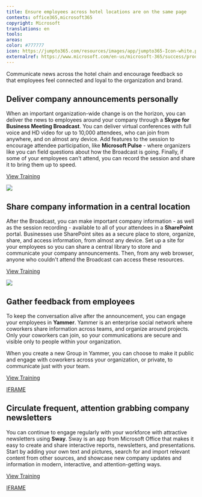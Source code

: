 ```yaml
---
title: Ensure employees across hotel locations are on the same page
contexts: office365,microsoft365
copyright: Microsoft
translations: en
tools: 
areas: 
color: #777777
icon: https://jumpto365.com/resources/images/app/jumpto365-Icon-white.png
externalref: https://www.microsoft.com/en-us/microsoft-365/success/productivitylibrary/ensure-employees-across-hotel-locations-are-on-the-same-page
---
```

Communicate news across the hotel chain and encourage feedback so that&#xA0;employees feel connected and loyal to the organization and brand.


## Deliver company announcements personally

When an important organization-wide change is on the horizon, you can deliver the news to employees around your company through a **Skype for Business Meeting Broadcast**. You can deliver virtual conferences with full voice and HD video for up to 10,000 attendees, who can join from anywhere, and on almost any device. Add features to the session to encourage attendee participation, like **Microsoft Pulse** \- where organizers like you can field questions about how the Broadcast is going. Finally, if some of your employees can't attend, you can record the session and share it to bring them up to speed.

[View Training](https://support.office.com/en-US/article/Manage-a-Skype-Meeting-Broadcast-event-c7b98cbe-d168-4cf4-b87f-867707b25811)

![](http://img-prod-cms-rt-microsoft-com.akamaized.net/cms/api/am/imageFileData/RE1YeAU?ver=7be0)

## Share company information in a central location

After the Broadcast, you can make important company information - as well as the session recording - available to all of your attendees in a **SharePoint** portal. Businesses use SharePoint sites as a secure place to store, organize, share, and access information, from almost any device. Set up a site for your employees so you can share a central library to store and communicate your company announcements. Then, from any web browser, anyone who couldn't attend the Broadcast can access these resources.

[View Training](https://support.office.com/en-US/article/Get-started-with-SharePoint-909ec2f0-05c8-4e92-8ad3-3f8b0b6cf261)

![](http://img-prod-cms-rt-microsoft-com.akamaized.net/cms/api/am/imageFileData/RE1Yhda?ver=4d77)

## Gather feedback from employees

To keep the conversation alive after the announcement, you can engage your employees in **Yammer**. Yammer is an enterprise social network where coworkers share information across teams, and organize around projects. Only your coworkers can join, so your communications are secure and visible only to people within your organization.

When you create a new Group in Yammer, you can choose to make it public and engage with coworkers across your organization, or private, to communicate just with your team.

[View Training](https://support.office.com/en-US/article/Say-hello-to-Yammer-02AC514E-CF1D-4060-9CDE-6038CA812EDE)

[IFRAME](https://www.microsoft.com/en-us/videoplayer/embed/RE1TZqJ)

## Circulate frequent, attention grabbing company newsletters

You can continue to engage regularly with your workforce with attractive newsletters using **Sway**. Sway is an app from Microsoft Office that makes it easy to create and share interactive reports, newsletters, and presentations. Start by adding your own text and pictures, search for and import relevant content from other sources, and showcase new company updates and information in modern, interactive, and attention-getting ways. 

[View Training](https://support.office.com/en-US/article/Getting-Started-with-Sway-2076C468-63F4-4A89-AE5F-424796714A8A)

[IFRAME](https://www.microsoft.com/en-us/videoplayer/embed/RE1TBSV)

